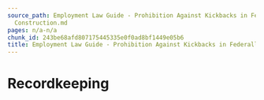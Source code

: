 ```yaml
---
source_path: Employment Law Guide - Prohibition Against Kickbacks in Federally Funded
  Construction.md
pages: n/a-n/a
chunk_id: 243be68afd807175445335e0f0ad8bf1449e05b6
title: Employment Law Guide - Prohibition Against Kickbacks in Federally Funded Construction
---
```

# Recordkeeping
